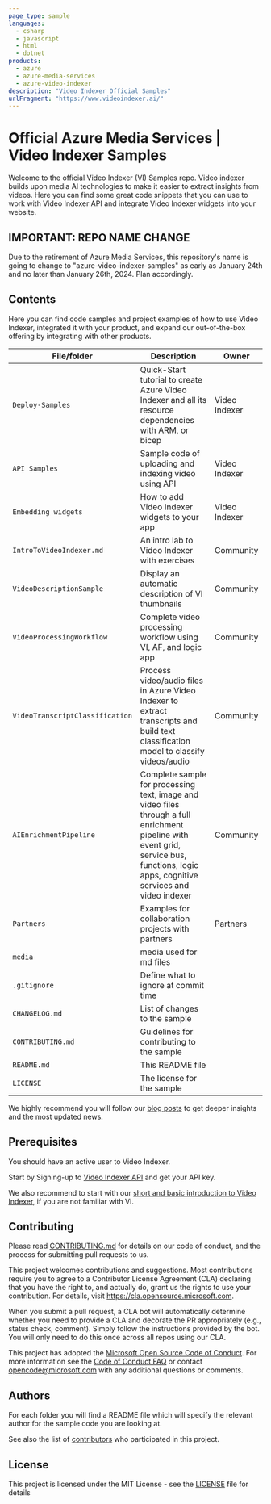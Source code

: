 ```yaml
---
page_type: sample
languages:
  - csharp
  - javascript
  - html
  - dotnet
products:
  - azure
  - azure-media-services
  - azure-video-indexer
description: "Video Indexer Official Samples"
urlFragment: "https://www.videoindexer.ai/"
---
```


# Official Azure Media Services | Video Indexer Samples

<!-- 
Guidelines on README format: https://review.docs.microsoft.com/help/onboard/admin/samples/concepts/readme-template?branch=master

Guidance on onboarding samples to docs.microsoft.com/samples: https://review.docs.microsoft.com/help/onboard/admin/samples/process/onboarding?branch=master

Taxonomies for products and languages: https://review.docs.microsoft.com/new-hope/information-architecture/metadata/taxonomies?branch=master
-->

Welcome to the official Video Indexer (VI) Samples repo. Video indexer builds upon media AI technologies to make it easier to extract insights from videos. Here you can find some great code snippets that you can use to work with Video Indexer API and integrate Video Indexer widgets into your website.

## IMPORTANT: REPO NAME CHANGE
Due to the retirement of Azure Media Services, this repository's name is going to change to "azure-video-indexer-samples" as early as January 24th and no later than January 26th, 2024. Plan accordingly.

## Contents

Here you can find code samples and project examples of how to use Video Indexer, integrated it with your product, and expand our out-of-the-box offering by integrating with other products.

| File/folder                  | Description                                                  | Owner           |
| ---------------------------- | ------------------------------------------------------------ | --------------- |
| `Deploy-Samples`     | Quick-Start tutorial to create Azure Video Indexer and all its resource dependencies with ARM, or bicep | Video Indexer        |
| `API Samples`        | Sample code of uploading and indexing video using API        | Video Indexer   |
| `Embedding widgets`          | How to add Video Indexer widgets to your app                 | Video Indexer   |
| `IntroToVideoIndexer.md`     | An intro lab to Video Indexer with exercises                 | Community       |
| `VideoDescriptionSample`     | Display an automatic description of VI thumbnails            | Community       |
| `VideoProcessingWorkflow`    | Complete video processing workflow using VI, AF, and logic app| Community       |
| `VideoTranscriptClassification`    | Process video/audio files in Azure Video Indexer to extract transcripts and build text classification model to classify videos/audio | Community |
| `AIEnrichmentPipeline`       | Complete sample for processing text, image and video files through a full enrichment pipeline with event grid, service bus, functions, logic apps, cognitive services and video indexer | Community     |
| `Partners`                   | Examples for collaboration projects with partners            |  Partners       |
| `media`                      | media used for md files                                      |                 |
| `.gitignore`                 | Define what to ignore at commit time                         |                 |
| `CHANGELOG.md`               | List of changes to the sample                                |                 |
| `CONTRIBUTING.md`            | Guidelines for contributing to the sample                    |                 |
| `README.md`                  | This README file                                             |                 |
| `LICENSE`                    | The license for the sample                                   |                 |

We highly recommend you will follow our [blog posts](https://azure.microsoft.com/en-us/blog/tag/video-indexer/) to get deeper insights and the most updated news.

## Prerequisites
You should have an active user to Video Indexer.

Start by Signing-up to [Video Indexer API](https://api-portal.videoindexer.ai/) and get your API key.

We also recommend to start with our [short and basic introduction to Video Indexer]([https://github.com/itayar/test/blob/master/labTest.md](https://github.com/Azure-Samples/media-services-video-indexer/blob/master/IntroToVideoIndexer.md)), if you are not familiar with VI.
<!--
Outline the required components and tools that a user might need to have on their machine in order to run the sample. This can be anything from frameworks, SDKs, OS versions or IDE releases. 
-->

## Contributing
Please read [CONTRIBUTING.md](CONTRIBUTING.md) for details on our code of conduct, and the process for submitting pull requests to us.

This project welcomes contributions and suggestions.  Most contributions require you to agree to a
Contributor License Agreement (CLA) declaring that you have the right to, and actually do, grant us
the rights to use your contribution. For details, visit https://cla.opensource.microsoft.com.

When you submit a pull request, a CLA bot will automatically determine whether you need to provide
a CLA and decorate the PR appropriately (e.g., status check, comment). Simply follow the instructions
provided by the bot. You will only need to do this once across all repos using our CLA.

This project has adopted the [Microsoft Open Source Code of Conduct](https://opensource.microsoft.com/codeofconduct/).
For more information see the [Code of Conduct FAQ](https://opensource.microsoft.com/codeofconduct/faq/) or
contact [opencode@microsoft.com](mailto:opencode@microsoft.com) with any additional questions or comments.

## Authors
For each folder you will find a README file which will specify the relevant author for the sample code you are looking at.

See also the list of [contributors](https://github.com/itayar/VI-samples-local/graphs/contributors) who participated in this project.

## License
This project is licensed under the MIT License - see the [LICENSE](LICENSE) file for details
